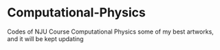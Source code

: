 # Computational-Physics
 Codes of NJU Course Computational Physics
 some of my best artworks, and it will be kept updating

